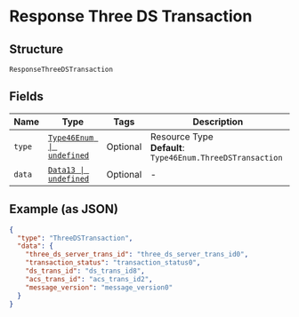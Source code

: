 
# Response Three DS Transaction

## Structure

`ResponseThreeDSTransaction`

## Fields

| Name | Type | Tags | Description |
|  --- | --- | --- | --- |
| `type` | [`Type46Enum \| undefined`](../../doc/models/type-46-enum.md) | Optional | Resource Type<br>**Default**: `Type46Enum.ThreeDSTransaction` |
| `data` | [`Data13 \| undefined`](../../doc/models/data-13.md) | Optional | - |

## Example (as JSON)

```json
{
  "type": "ThreeDSTransaction",
  "data": {
    "three_ds_server_trans_id": "three_ds_server_trans_id0",
    "transaction_status": "transaction_status0",
    "ds_trans_id": "ds_trans_id8",
    "acs_trans_id": "acs_trans_id2",
    "message_version": "message_version0"
  }
}
```

